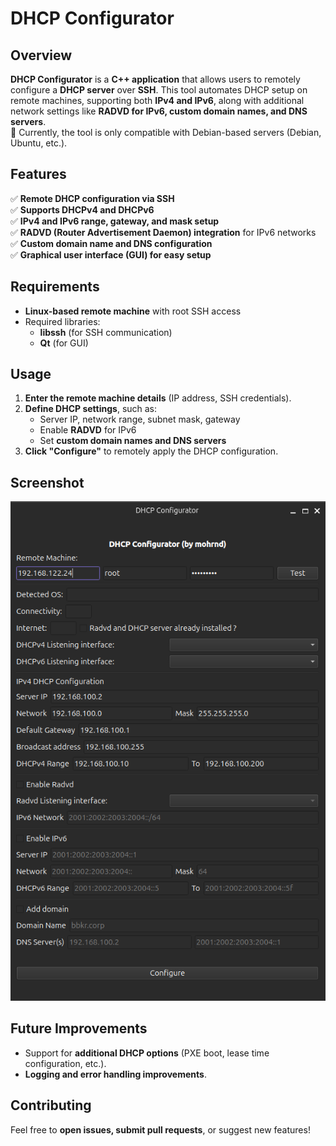 # **DHCP Configurator**  

## **Overview**  
**DHCP Configurator** is a **C++ application** that allows users to remotely configure a **DHCP server** over **SSH**. This tool automates DHCP setup on remote machines, supporting both **IPv4 and IPv6**, along with additional network settings like **RADVD for IPv6, custom domain names, and DNS servers**.  
🔹 Currently, the tool is only compatible with Debian-based servers (Debian, Ubuntu, etc.).

## **Features**  
✅ **Remote DHCP configuration via SSH**  
✅ **Supports DHCPv4 and DHCPv6**  
✅ **IPv4 and IPv6 range, gateway, and mask setup**  
✅ **RADVD (Router Advertisement Daemon) integration** for IPv6 networks  
✅ **Custom domain name and DNS configuration**  
✅ **Graphical user interface (GUI) for easy setup**  

## **Requirements**  
- **Linux-based remote machine** with root SSH access  
- Required libraries:  
  - **libssh** (for SSH communication)  
  - **Qt** (for GUI)  

## **Usage**  
1. **Enter the remote machine details** (IP address, SSH credentials).  
2. **Define DHCP settings**, such as:  
   - Server IP, network range, subnet mask, gateway  
   - Enable **RADVD** for IPv6  
   - Set **custom domain names and DNS servers**  
3. **Click "Configure"** to remotely apply the DHCP configuration.  

## **Screenshot**  
![DHCP Configurator Screenshot](screenshot.png)

## **Future Improvements**  
- Support for **additional DHCP options** (PXE boot, lease time configuration, etc.).  
- **Logging and error handling improvements**.  

## **Contributing**  
Feel free to **open issues, submit pull requests**, or suggest new features!  

